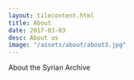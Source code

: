 ```yaml
---
layout: tilecontent.html
title: About
date: 2017-03-03
desc: About us
image: "/assets/about/about3.jpg"
---
```


About the Syrian Archive
